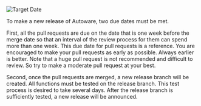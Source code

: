 ![Target Date](https://github.com/CPFL/Autoware/wiki/images_Release-Procedure/target-date.png)

To make a new release of Autoware, two due dates must be met. 

First, all the pull requests are due on the date that is one week before the merge date so that an interval of the review process for them can spend more than one week. This due date for pull requests is a reference. You are encouraged to make your pull requests as early as possible. Always earlier is better. Note that a huge pull request is not recommended and difficult to review. So try to make a moderate pull request at your best.

Second, once the pull requests are merged, a new release branch will be created. All functions must be tested on the release branch. This test process is desired to take several days. After the release branch is sufficiently tested, a new release will be announced.
